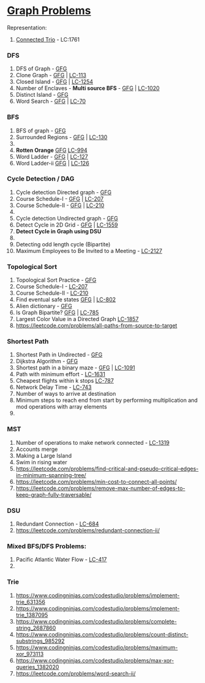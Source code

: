# [Graph Problems](https://leetcode.com/discuss/interview-question/operating-system/5039797/BFS-and-DFS-Graph-Problems%3A-Easy-to-Medium-Difficulty/)

Representation:
1.  [Connected Trio](https://leetcode.com/problems/minimum-degree-of-a-connected-trio-in-a-graph/description/) - LC:1761


### DFS
1. DFS of Graph - [GFG](https://www.geeksforgeeks.org/problems/depth-first-traversal-for-a-graph/1)
2. Clone Graph - [GFG](https://www.geeksforgeeks.org/problems/clone-graph/1) | [LC-113](https://leetcode.com/problems/clone-graph/)
3. Closed Island -  [GFG](https://www.geeksforgeeks.org/problems/find-number-of-closed-islands/1) |  [LC-1254](https://leetcode.com/problems/number-of-closed-islands)
4. Number of Enclaves - **Multi source BFS** - [GFG](https://www.geeksforgeeks.org/problems/number-of-enclaves/0) | [LC-1020](https://leetcode.com/problems/number-of-enclaves)
5. Distinct Island - [GFG](https://www.geeksforgeeks.org/problems/number-of-distinct-islands/0)
6. Word Search - [GFG](https://www.geeksforgeeks.org/problems/word-search/1) | [LC-70](https://leetcode.com/problems/word-search)

### BFS
1. BFS of graph - [GFG](https://www.geeksforgeeks.org/problems/bfs-traversal-of-graph/1)
2. Surrounded Regions - [GFG](https://www.geeksforgeeks.org/problems/replace-os-with-xs0052/1) | [LC-130](https://leetcode.com/problems/surrounded-regions/description/)
3. 
4. **Rotten Orange** [GFG](https://www.geeksforgeeks.org/problems/rotten-oranges2536/1) [LC-994](https://leetcode.com/problems/rotting-oranges)
4. Word Ladder - [GFG](https://www.geeksforgeeks.org/problems/word-ladder/1) | [LC-127](https://leetcode.com/problems/word-ladder/)
5. Word Ladder-ii [GFG](https://www.geeksforgeeks.org/problems/word-ladder-ii/1) | [LC-126](https://leetcode.com/problems/word-ladder-ii/)


### Cycle Detection / DAG
1. Cycle detection Directed graph - [GFG](https://www.geeksforgeeks.org/problems/detect-cycle-in-a-directed-graph/1)
2. Course Schedule-I  - [GFG](https://www.geeksforgeeks.org/find-course-schedule-ii/) | [LC-207](https://leetcode.com/problems/course-schedule)
3. Course Schedule-II - [GFG](https://www.geeksforgeeks.org/problems/course-schedule/1) | [LC-210](https://leetcode.com/problems/course-schedule-ii)
4.
5. Cycle detection Undirected graph - [GFG](https://www.geeksforgeeks.org/problems/detect-cycle-in-an-undirected-graph/1)
6. Detect Cycle in 2D Grid - [GFG](https://www.geeksforgeeks.org/detect-cycle-in-a-2d-grid/) | [LC-1559](https://leetcode.com/problems/detect-cycles-in-2d-grid)
7. **Detect Cycle in Graph using DSU**
8.
9. Detecting odd length cycle (Bipartite)
10. Maximum Employees to Be Invited to a Meeting - [LC-2127](https://leetcode.com/problems/maximum-employees-to-be-invited-to-a-meeting)


### Topological Sort
1. Topological Sort Practice - [GFG](https://practice.geeksforgeeks.org/problems/topological-sort/1)
2. Course Schedule-I  - [LC-207](https://leetcode.com/problems/course-schedule)
3. Course Schedule-II - [LC-210](https://leetcode.com/problems/course-schedule-ii)
4. Find eventual safe states [GFG](https://www.geeksforgeeks.org/problems/eventual-safe-states/0) | [LC-802](https://leetcode.com/problems/find-eventual-safe-states)
5. Alien dictionary - [GFG](https://www.geeksforgeeks.org/problems/alien-dictionary/1)
6. Is Graph Bipartite? [GFG](https://www.geeksforgeeks.org/problems/bipartite-graph/1) | [LC-785](https://leetcode.com/problems/is-graph-bipartite)
7. Largest Color Value in a Directed Graph [LC-1857](https://leetcode.com/problems/largest-color-value-in-a-directed-graph)
8. https://leetcode.com/problems/all-paths-from-source-to-target


### Shortest Path
1. Shortest Path in Undirected - [GFG](https://www.geeksforgeeks.org/problems/shortest-path-in-undirected-graph-having-unit-distance/1)
2. Dijkstra Algorithm - [GFG](https://www.geeksforgeeks.org/problems/implementing-dijkstra-set-1-adjacency-matrix/1)
3. Shortest path in a binary maze - [GFG](https://www.geeksforgeeks.org/problems/shortest-path-in-a-binary-maze-1655453161/1) | [LC-1091](https://leetcode.com/problems/shortest-path-in-binary-matrix)
5. Path with minimum effort - [LC-1631](https://leetcode.com/problems/path-with-minimum-effort)
5. Cheapest flights within k stops [LC-787](https://leetcode.com/problems/cheapest-flights-within-k-stops)
6. Network Delay Time - [LC-743](https://leetcode.com/problems/network-delay-time)
7. Number of ways to arrive at destination
8. Minimum steps to reach end from start by performing multiplication and mod operations with array elements
8. 


### MST
1. Number of operations to make network connected - [LC-1319](https://leetcode.com/problems/number-of-operations-to-make-network-connected)
2. Accounts merge
3. Making a Large Island
4. Swim in rising water
2. https://leetcode.com/problems/find-critical-and-pseudo-critical-edges-in-minimum-spanning-tree/
2. https://leetcode.com/problems/min-cost-to-connect-all-points/
3. https://leetcode.com/problems/remove-max-number-of-edges-to-keep-graph-fully-traversable/


### DSU
1. Redundant Connection - [LC-684](https://leetcode.com/problems/redundant-connection)
2. https://leetcode.com/problems/redundant-connection-ii/


### Mixed BFS/DFS Problems:
1. Pacific Atlantic Water Flow - [LC-417](https://leetcode.com/problems/pacific-atlantic-water-flow)
2. 

### Trie
1. https://www.codingninjas.com/codestudio/problems/implement-trie_631356
2. https://www.codingninjas.com/codestudio/problems/implement-trie_1387095
3. https://www.codingninjas.com/codestudio/problems/complete-string_2687860
4. https://www.codingninjas.com/codestudio/problems/count-distinct-substrings_985292
5. https://www.codingninjas.com/codestudio/problems/maximum-xor_973113
6. https://www.codingninjas.com/codestudio/problems/max-xor-queries_1382020
7. https://leetcode.com/problems/word-search-ii/


